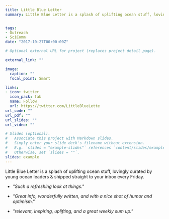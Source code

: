 ```yaml
---
title: Little Blue Letter
summary: Little Blue Letter is a splash of uplifting ocean stuff, lovingly curated by young ocean leaders & shipped straight to your inbox every Friday


tags:
- Outreach
- SciComm
date: "2017-10-27T00:00:00Z"

# Optional external URL for project (replaces project detail page).

external_link: ""

image:
  caption: ""
  focal_point: Smart

links:
- icon: twitter
  icon_pack: fab
  name: Follow
  url: https://twitter.com/LittleBlueLette
url_code: ""
url_pdf: ""
url_slides: ""
url_video: ""

# Slides (optional).
#   Associate this project with Markdown slides.
#   Simply enter your slide deck's filename without extension.
#   E.g. `slides = "example-slides"` references `content/slides/example-slides.md`.
#   Otherwise, set `slides = ""`.
slides: example
---
```

Little Blue Letter is a splash of uplifting ocean stuff, lovingly curated by young ocean leaders & shipped straight to your inbox every Friday.

- *"Such a refreshing look at things."*

- *"Great info, wonderfully written, and with a nice shot of humor and optimism."*

- *"relevant, inspiring, uplifting, and a great weekly sum up."* 

